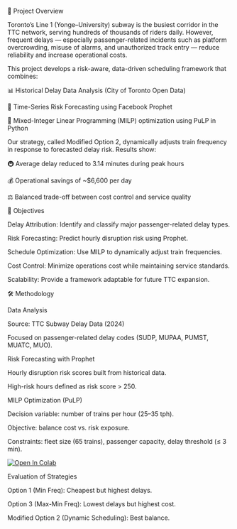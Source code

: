 📖 Project Overview

Toronto’s Line 1 (Yonge–University) subway is the busiest corridor in the TTC network, serving hundreds of thousands of riders daily. However, frequent delays — especially passenger-related incidents such as platform overcrowding, misuse of alarms, and unauthorized track entry — reduce reliability and increase operational costs.

This project develops a risk-aware, data-driven scheduling framework that combines:

📊 Historical Delay Data Analysis (City of Toronto Open Data)

🔮 Time-Series Risk Forecasting using Facebook Prophet

📐 Mixed-Integer Linear Programming (MILP) optimization using PuLP in Python

Our strategy, called Modified Option 2, dynamically adjusts train frequency in response to forecasted delay risk. Results show:

🚇 Average delay reduced to 3.14 minutes during peak hours

💰 Operational savings of ~$6,600 per day

⚖️ Balanced trade-off between cost control and service quality

🎯 Objectives

Delay Attribution: Identify and classify major passenger-related delay types.

Risk Forecasting: Predict hourly disruption risk using Prophet.

Schedule Optimization: Use MILP to dynamically adjust train frequencies.

Cost Control: Minimize operations cost while maintaining service standards.

Scalability: Provide a framework adaptable for future TTC expansion.

🛠️ Methodology

Data Analysis

Source: TTC Subway Delay Data (2024)

Focused on passenger-related delay codes (SUDP, MUPAA, PUMST, MUATC, MUO).

Risk Forecasting with Prophet

Hourly disruption risk scores built from historical data.

High-risk hours defined as risk score > 250.

MILP Optimization (PuLP)

Decision variable: number of trains per hour (25–35 tph).

Objective: balance cost vs. risk exposure.

Constraints: fleet size (65 trains), passenger capacity, delay threshold (≤ 3 min).

[![Open In Colab](https://colab.research.google.com/assets/colab-badge.svg)](https://colab.research.google.com/github/yourusername/TTC-Line1-Optimization/blob/main/notebooks/analysis.ipynb)


Evaluation of Strategies

Option 1 (Min Freq): Cheapest but highest delays.

Option 3 (Max-Min Freq): Lowest delays but highest cost.

Modified Option 2 (Dynamic Scheduling): Best balance.
